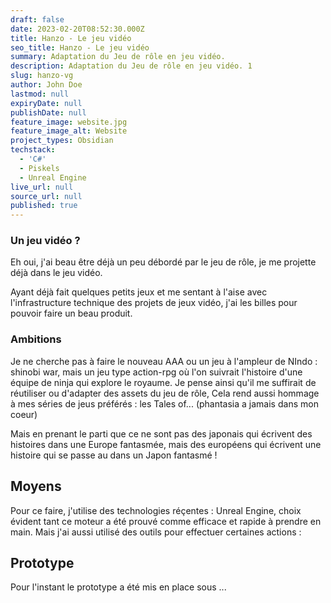 ```yaml
---
draft: false
date: 2023-02-20T08:52:30.000Z
title: Hanzo - Le jeu vidéo
seo_title: Hanzo - Le jeu vidéo
summary: Adaptation du Jeu de rôle en jeu vidéo.
description: Adaptation du Jeu de rôle en jeu vidéo. 1
slug: hanzo-vg
author: John Doe
lastmod: null
expiryDate: null
publishDate: null
feature_image: website.jpg
feature_image_alt: Website
project_types: Obsidian
techstack:
  - 'C#'
  - Piskels
  - Unreal Engine
live_url: null
source_url: null
published: true
---
```


### Un jeu vidéo ?

Eh oui, j'ai beau être déjà un peu débordé par le jeu de rôle, je me projette déjà dans le jeu vidéo.

Ayant déjà fait quelques petits jeux et me sentant à l'aise avec l'infrastructure technique des projets de jeux vidéo, j'ai les billes pour pouvoir faire un beau produit.


### Ambitions
Je ne cherche pas à faire le nouveau AAA ou un jeu à l'ampleur de NIndo : shinobi war, mais un jeu type action-rpg où l'on suivrait l'histoire d'une équipe de ninja qui explore le royaume.
Je pense ainsi qu'il me suffirait de réutiliser ou d'adapter des assets du jeu de rôle,
Cela rend aussi hommage à mes séries de jeus préférés : les Tales of... (phantasia a jamais dans mon coeur)

Mais en prenant le parti que ce ne sont pas des japonais qui écrivent des histoires dans une Europe fantasmée, mais des européens qui écrivent une histoire qui se passe au dans un Japon fantasmé !

## Moyens
Pour ce faire, j'utilise des technologies réçentes : Unreal Engine, choix évident tant ce moteur a été prouvé comme efficace et rapide à prendre en main.
Mais j'ai aussi utilisé des outils pour effectuer certaines actions :

## Prototype
Pour l'instant le prototype a été mis en place sous ...
